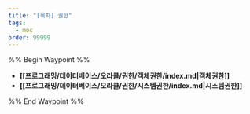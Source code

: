 ```yaml
---
title: "[목차] 권한"
tags:
  - moc
order: 99999
---
```

%% Begin Waypoint %%
- **[[프로그래밍/데이터베이스/오라클/권한/객체권한/index.md|객체권한]]**
- **[[프로그래밍/데이터베이스/오라클/권한/시스템권한/index.md|시스템권한]]**

%% End Waypoint %%